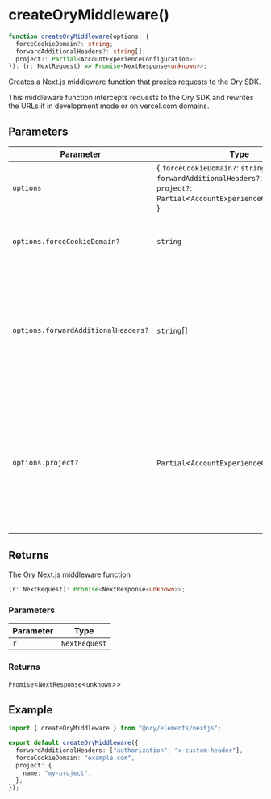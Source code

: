 # createOryMiddleware()

```ts
function createOryMiddleware(options: {
  forceCookieDomain?: string;
  forwardAdditionalHeaders?: string[];
  project?: Partial<AccountExperienceConfiguration>;
}): (r: NextRequest) => Promise<NextResponse<unknown>>;
```

Creates a Next.js middleware function that proxies requests to the Ory SDK.

This middleware function intercepts requests to the Ory SDK and rewrites the URLs if
in development mode or on vercel.com domains.

## Parameters

| Parameter | Type | Description |
| ------ | ------ | ------ |
| `options` | \{ `forceCookieDomain?`: `string`; `forwardAdditionalHeaders?`: `string`[]; `project?`: `Partial`\<`AccountExperienceConfiguration`\>; \} | The Ory configuration to use for the middleware. |
| `options.forceCookieDomain?` | `string` | If you want to force a specific cookie domain, you can set it here. |
| `options.forwardAdditionalHeaders?` | `string`[] | By default headers are filtered to forward only a fixed list. If you need to forward additional headers you can use this setting to define them. |
| `options.project?` | `Partial`\<`AccountExperienceConfiguration`\> | If you want to use a specific project configuration, you can set it here. Make sure to pass the same project configuration that you pass to `@ory/elements-react` |

## Returns

The Ory Next.js middleware function

```ts
(r: NextRequest): Promise<NextResponse<unknown>>;
```

### Parameters

| Parameter | Type |
| ------ | ------ |
| `r` | `NextRequest` |

### Returns

`Promise`\<`NextResponse`\<`unknown`\>\>

## Example

```ts title="middleware.ts"
import { createOryMiddleware } from "@ory/elements/nextjs";

export default createOryMiddleware({
  forwardAdditionalHeaders: ["authorization", "x-custom-header"],
  forceCookieDomain: "example.com",
  project: {
    name: "my-project",
  },
});
```
